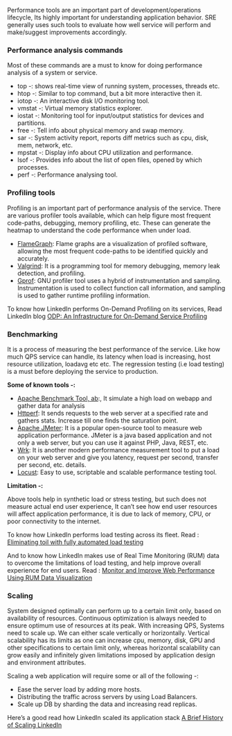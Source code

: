 Performance tools are an important part of development/operations lifecycle, Its highly important for understanding application behavior. SRE generally uses such tools to evaluate how well service will perform and make/suggest improvements accordingly.

### Performance analysis commands

Most of these commands are a must to know for doing performance analysis of a system or service.

- top -: shows real-time view of running system, processes, threads etc.
- htop -: Similar to top command, but a bit more interactive then it.
- iotop -: An interactive disk I/O monitoring tool.
- vmstat -: Virtual memory statistics explorer.
- iostat -: Monitoring tool for input/output statistics for devices and partitions.
- free -: Tell info about physical memory and swap memory. 
- sar -: System activity report, reports diff metrics such as cpu, disk, mem, network, etc.
- mpstat -: Display info about CPU utilization and performance.
- lsof -: Provides info about the list of open files, opened by which processes.
- perf -: Performance analysing tool.

### Profiling tools

Profiling is an important part of performance analysis of the service. There are various profiler tools available, which can help figure most frequent code-paths, debugging, memory profiling, etc. These can generate the heatmap to understand the code performance when under load.

- [FlameGraph](https://github.com/brendangregg/FlameGraph): Flame graphs are a visualization of profiled software, allowing the most frequent code-paths to be identified quickly and accurately.
- [Valgrind](https://valgrind.org/info/about.html): It is a programming tool for memory debugging, memory leak detection, and profiling.
- [Gprof](https://sourceware.org/binutils/docs/gprof): GNU profiler tool uses a hybrid of instrumentation and sampling. Instrumentation is used to collect function call information, and sampling is used to gather runtime profiling information.

To know how LinkedIn performs On-Demand Profiling on its services, Read LinkedIn blog [ODP: An Infrastructure for On-Demand Service Profiling](https://engineering.linkedin.com/blog/2017/01/odp--an-infrastructure-for-on-demand-service-profiling)

### Benchmarking

It is a process of measuring the best performance of the service. Like how much QPS service can handle, its latency when load is increasing, host resource utilization, loadavg etc etc. The regression testing (i.e load testing) is a must before deploying the service to production.

**Some of known tools -:**

- [Apache Benchmark Tool, ab](https://httpd.apache.org/docs/2.4/programs/ab.html):, It simulate a high load on webapp and gather data for analysis
- [Httperf](https://github.com/httperf/httperf): It sends requests to the web server at a specified rate and gathers stats. Increase till one finds the saturation point.
- [Apache JMeter](https://github.com/apache/jmeter): It is a popular open-source tool to measure web application performance. JMeter is a java based application and not only a web server, but you can use it against PHP, Java, REST, etc.
- [Wrk](https://github.com/wg/wrk): It is another modern performance measurement tool to put a load on your web server and give you latency, request per second, transfer per second, etc. details.
- [Locust](https://github.com/locustio/locust): Easy to use, scriptable and scalable performance testing tool.

**Limitation -:**

Above tools help in synthetic load or stress testing, but such does not measure actual end user experience, It can’t see how end user resources will affect application performance, it is due to lack of memory, CPU, or poor connectivity to the internet.

To know how LinkedIn performs load testing across its fleet. Read : [Eliminating toil with fully automated load testing](https://engineering.linkedin.com/blog/2019/eliminating-toil-with-fully-automated-load-testing)

And to know how LinkedIn makes use of Real Time Monitoring (RUM) data to overcome the limitations of load testing, and help improve overall experience for end users. Read : [Monitor and Improve Web Performance Using RUM Data Visualization](https://engineering.linkedin.com/performance/monitor-and-improve-web-performance-using-rum-data-visualization)

### Scaling

System designed optimally can perform up to a certain limit only, based on availability of resources. Continuous optimization is always needed to ensure optimum use of resources at its peak. With increasing QPS, Systems need to scale up. We can either scale vertically or horizontally. Vertical scalability has its limits as one can increase cpu, memory, disk, GPU and other specifications to certain limit only, whereas horizontal scalability can grow easily and infinitely given limitations imposed by application design and environment attributes.

Scaling a web application will require some or all of the following -:

- Ease the server load by adding more hosts.
- Distributing the traffic across servers by using Load Balancers.
- Scale up DB by sharding the data and increasing read replicas.

Here’s a good read how LinkedIn scaled its application stack [A Brief History of Scaling LinkedIn](https://engineering.linkedin.com/architecture/brief-history-scaling-linkedin)
